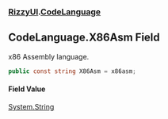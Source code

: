 ### [RizzyUI](RizzyUI 'RizzyUI').[CodeLanguage](RizzyUI.CodeLanguage 'RizzyUI.CodeLanguage')

## CodeLanguage.X86Asm Field

x86 Assembly language.

```csharp
public const string X86Asm = x86asm;
```

#### Field Value
[System.String](https://docs.microsoft.com/en-us/dotnet/api/System.String 'System.String')